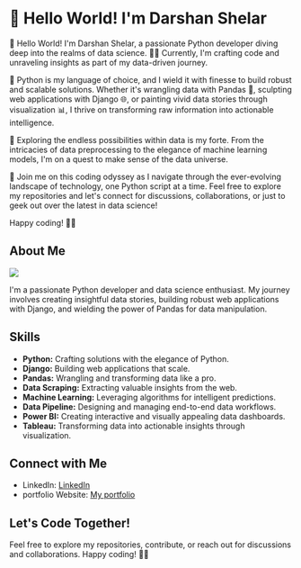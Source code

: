 # 👋 Hello World! I'm Darshan Shelar
👋 Hello World! I'm Darshan Shelar, a passionate Python developer diving deep into the realms of data science. 👨‍💻 Currently, I'm crafting code and unraveling insights as part of my data-driven journey.

🐍 Python is my language of choice, and I wield it with finesse to build robust and scalable solutions. Whether it's wrangling data with Pandas 🐼, sculpting web applications with Django 🌐, or painting vivid data stories through visualization 📊, I thrive on transforming raw information into actionable intelligence.

🔬 Exploring the endless possibilities within data is my forte. From the intricacies of data preprocessing to the elegance of machine learning models, I'm on a quest to make sense of the data universe.

🚀 Join me on this coding odyssey as I navigate through the ever-evolving landscape of technology, one Python script at a time. Feel free to explore my repositories and let's connect for discussions, collaborations, or just to geek out over the latest in data science!

Happy coding! 🚀✨

## About Me
![](https://media.licdn.com/dms/image/D4D16AQG31AKIjCegvA/profile-displaybackgroundimage-shrink_350_1400/0/1702492634195?e=1712188800&v=beta&t=oTpH2fsFUZKO9N2ZxKbcb9KwotF38tr_QW9T5y0ZFe0)

I'm a passionate Python developer and data science enthusiast. My journey involves creating insightful data stories, building robust web applications with Django, and wielding the power of Pandas for data manipulation.

## Skills

- **Python:** Crafting solutions with the elegance of Python.
- **Django:** Building web applications that scale.
- **Pandas:** Wrangling and transforming data like a pro.
- **Data Scraping:** Extracting valuable insights from the web.
- **Machine Learning:** Leveraging algorithms for intelligent predictions.
- **Data Pipeline:** Designing and managing end-to-end data workflows.
- **Power BI:** Creating interactive and visually appealing data dashboards.
- **Tableau:** Transforming data into actionable insights through visualization.



## Connect with Me

- LinkedIn: [LinkedIn](https://www.linkedin.com/in/darshan-shelar-591322215/)
- portfolio Website: [My portfolio](https://darshanshelar96k.github.io/portfolio/)

## Let's Code Together!

Feel free to explore my repositories, contribute, or reach out for discussions and collaborations. Happy coding! 🚀✨
     
